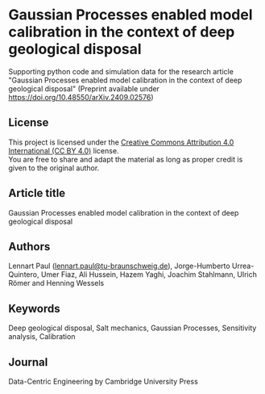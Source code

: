 # Gaussian Processes enabled model calibration in the context of deep geological disposal
Supporting python code and simulation data for the research article "Gaussian Processes enabled model calibration in the context of deep geological disposal" (Preprint available under 
https://doi.org/10.48550/arXiv.2409.02576)

## License
This project is licensed under the [Creative Commons Attribution 4.0 International (CC BY 4.0)](https://creativecommons.org/licenses/by/4.0/) license.  
You are free to share and adapt the material as long as proper credit is given to the original author.

## Article title
Gaussian Processes enabled model calibration in the context of deep geological disposal
## Authors        
Lennart Paul (lennart.paul@tu-braunschweig.de), Jorge-Humberto Urrea-Quintero, Umer Fiaz, Ali Hussein, Hazem Yaghi, Joachim Stahlmann, Ulrich Römer and Henning Wessels
## Keywords  
Deep geological disposal, Salt mechanics, Gaussian Processes, Sensitivity analysis, Calibration
## Journal         
Data-Centric Engineering by Cambridge University Press
